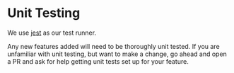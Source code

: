 # Unit Testing

We use [jest](https://jestjs.io/) as our test runner.

Any new features added will need to be thoroughly unit tested. If you are unfamiliar with unit testing, but want to make a change, go ahead and open a PR and ask for help getting unit tests set up for your feature.

